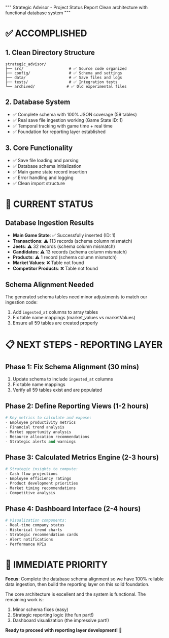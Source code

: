 """
Strategic Advisor - Project Status Report
Clean architecture with functional database system
"""

# ✅ ACCOMPLISHED

## 1. Clean Directory Structure
```
strategic_advisor/
├── src/                    # ✅ Source code organized
├── config/                 # ✅ Schema and settings
├── data/                   # ✅ Save files and logs
├── tests/                  # ✅ Integration tests
└── archived/              # ✅ Old experimental files
```

## 2. Database System
- ✅ Complete schema with 100% JSON coverage (59 tables)
- ✅ Real save file ingestion working (Game State ID: 1)
- ✅ Temporal tracking with game time + real time
- ✅ Foundation for reporting layer established

## 3. Core Functionality
- ✅ Save file loading and parsing
- ✅ Database schema initialization
- ✅ Main game state record insertion
- ✅ Error handling and logging
- ✅ Clean import structure

# 🔧 CURRENT STATUS

## Database Ingestion Results
- **Main Game State**: ✅ Successfully inserted (ID: 1)
- **Transactions**: ⚠️ 113 records (schema column mismatch)
- **Jeets**: ⚠️ 32 records (schema column mismatch) 
- **Candidates**: ⚠️ 13 records (schema column mismatch)
- **Products**: ⚠️ 1 record (schema column mismatch)
- **Market Values**: ❌ Table not found
- **Competitor Products**: ❌ Table not found

## Schema Alignment Needed
The generated schema tables need minor adjustments to match our ingestion code:
1. Add `ingested_at` columns to array tables
2. Fix table name mappings (market_values vs marketValues)
3. Ensure all 59 tables are created properly

# 📋 NEXT STEPS - REPORTING LAYER

## Phase 1: Fix Schema Alignment (30 mins)
1. Update schema to include `ingested_at` columns
2. Fix table name mappings
3. Verify all 59 tables exist and are populated

## Phase 2: Define Reporting Views (1-2 hours)
```python
# Key metrics to calculate and expose:
- Employee productivity metrics
- Financial trend analysis  
- Market opportunity analysis
- Resource allocation recommendations
- Strategic alerts and warnings
```

## Phase 3: Calculated Metrics Engine (2-3 hours)
```python
# Strategic insights to compute:
- Cash flow projections
- Employee efficiency ratings
- Product development priorities
- Market timing recommendations
- Competitive analysis
```

## Phase 4: Dashboard Interface (2-4 hours)
```python
# Visualization components:
- Real-time company status
- Historical trend charts
- Strategic recommendation cards
- Alert notifications
- Performance KPIs
```

# 🎯 IMMEDIATE PRIORITY

**Focus**: Complete the database schema alignment so we have 100% reliable data ingestion, then build the reporting layer on this solid foundation.

The core architecture is excellent and the system is functional. The remaining work is:
1. Minor schema fixes (easy)
2. Strategic reporting logic (the fun part!)
3. Dashboard visualization (the impressive part!)

**Ready to proceed with reporting layer development!** 🚀